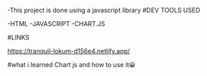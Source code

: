 -This project is done using a javascript library
#DEV TOOLS USED


-HTML
-JAVASCRIPT
-CHART.JS

#LINKS

https://tranquil-lokum-d156e4.netlify.app/

#what i learned
Chart js and how to use it😀 